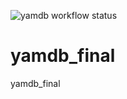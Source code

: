 ![yamdb workflow status](https://github.com/julka3561/yamdb_final/actions/workflows/yamdb_workflow.yml/badge.svg)

# yamdb_final
yamdb_final
